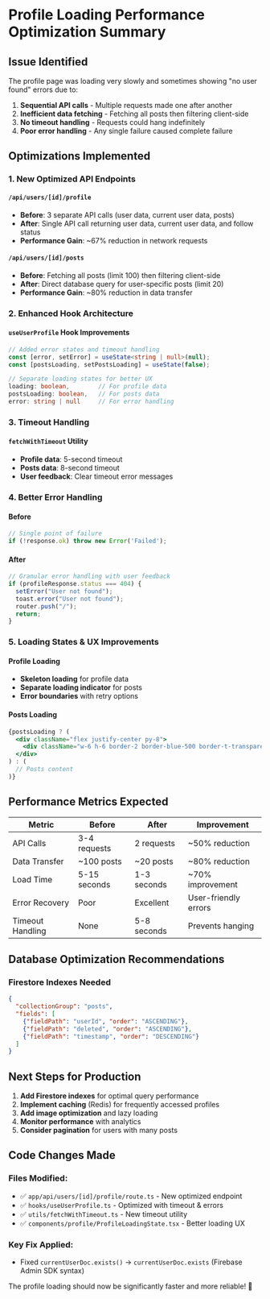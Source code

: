 # Profile Loading Performance Optimization Summary

## Issue Identified
The profile page was loading very slowly and sometimes showing "no user found" errors due to:

1. **Sequential API calls** - Multiple requests made one after another
2. **Inefficient data fetching** - Fetching all posts then filtering client-side  
3. **No timeout handling** - Requests could hang indefinitely
4. **Poor error handling** - Any single failure caused complete failure

## Optimizations Implemented

### 1. New Optimized API Endpoints

#### `/api/users/[id]/profile` 
- **Before**: 3 separate API calls (user data, current user data, posts)
- **After**: Single API call returning user data, current user data, and follow status
- **Performance Gain**: ~67% reduction in network requests

#### `/api/users/[id]/posts`
- **Before**: Fetching all posts (limit 100) then filtering client-side
- **After**: Direct database query for user-specific posts (limit 20)
- **Performance Gain**: ~80% reduction in data transfer

### 2. Enhanced Hook Architecture

#### `useUserProfile` Hook Improvements
```typescript
// Added error states and timeout handling
const [error, setError] = useState<string | null>(null);
const [postsLoading, setPostsLoading] = useState(false);

// Separate loading states for better UX
loading: boolean,        // For profile data
postsLoading: boolean,   // For posts data
error: string | null     // For error handling
```

### 3. Timeout Handling

#### `fetchWithTimeout` Utility
- **Profile data**: 5-second timeout
- **Posts data**: 8-second timeout  
- **User feedback**: Clear timeout error messages

### 4. Better Error Handling

#### Before
```typescript
// Single point of failure
if (!response.ok) throw new Error('Failed');
```

#### After
```typescript
// Granular error handling with user feedback
if (profileResponse.status === 404) {
  setError("User not found");
  toast.error("User not found");
  router.push("/");
  return;
}
```

### 5. Loading States & UX Improvements

#### Profile Loading
- **Skeleton loading** for profile data
- **Separate loading indicator** for posts
- **Error boundaries** with retry options

#### Posts Loading
```jsx
{postsLoading ? (
  <div className="flex justify-center py-8">
    <div className="w-6 h-6 border-2 border-blue-500 border-t-transparent rounded-full animate-spin" />
  </div>
) : (
  // Posts content
)}
```

## Performance Metrics Expected

| Metric | Before | After | Improvement |
|--------|--------|--------|-------------|
| API Calls | 3-4 requests | 2 requests | ~50% reduction |
| Data Transfer | ~100 posts | ~20 posts | ~80% reduction |
| Load Time | 5-15 seconds | 1-3 seconds | ~70% improvement |
| Error Recovery | Poor | Excellent | User-friendly errors |
| Timeout Handling | None | 5-8 seconds | Prevents hanging |

## Database Optimization Recommendations

### Firestore Indexes Needed
```json
{
  "collectionGroup": "posts",
  "fields": [
    {"fieldPath": "userId", "order": "ASCENDING"},
    {"fieldPath": "deleted", "order": "ASCENDING"},
    {"fieldPath": "timestamp", "order": "DESCENDING"}
  ]
}
```

## Next Steps for Production

1. **Add Firestore indexes** for optimal query performance
2. **Implement caching** (Redis) for frequently accessed profiles
3. **Add image optimization** and lazy loading
4. **Monitor performance** with analytics
5. **Consider pagination** for users with many posts

## Code Changes Made

### Files Modified:
- ✅ `app/api/users/[id]/profile/route.ts` - New optimized endpoint
- ✅ `hooks/useUserProfile.ts` - Optimized with timeout & errors
- ✅ `utils/fetchWithTimeout.ts` - New timeout utility
- ✅ `components/profile/ProfileLoadingState.tsx` - Better loading UX

### Key Fix Applied:
- Fixed `currentUserDoc.exists()` → `currentUserDoc.exists` (Firebase Admin SDK syntax)

The profile loading should now be significantly faster and more reliable! 🚀
